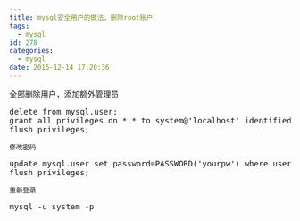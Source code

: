 ```yaml
---
title: mysql安全用户的做法，删除root账户
tags:
  - mysql
id: 278
categories:
  - mysql
date: 2015-12-14 17:20:36
---
```


全部删除用户，添加额外管理员

<pre class="lang:mysql decode:true " >
delete from mysql.user;
grant all privileges on *.* to system@'localhost' identified by 'new-password' with grant option;
flush privileges;</pre> 

	修改密码

<pre class="lang:mysql decode:true " >
update mysql.user set password=PASSWORD('yourpw') where user='user';
flush privileges;</pre> 

	重新登录

<pre class="lang:mysql decode:true " >
mysql -u system -p</pre> 